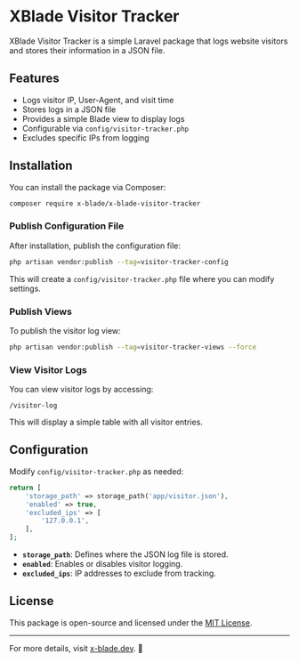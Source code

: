 # XBlade Visitor Tracker

XBlade Visitor Tracker is a simple Laravel package that logs website visitors and stores their information in a JSON file.

## Features
- Logs visitor IP, User-Agent, and visit time
- Stores logs in a JSON file
- Provides a simple Blade view to display logs
- Configurable via `config/visitor-tracker.php`
- Excludes specific IPs from logging

## Installation

You can install the package via Composer:

```sh
composer require x-blade/x-blade-visitor-tracker
```

### Publish Configuration File
After installation, publish the configuration file:

```sh
php artisan vendor:publish --tag=visitor-tracker-config
```

This will create a `config/visitor-tracker.php` file where you can modify settings.

### Publish Views
To publish the visitor log view:

```sh
php artisan vendor:publish --tag=visitor-tracker-views --force
```

### View Visitor Logs
You can view visitor logs by accessing:

```
/visitor-log
```

This will display a simple table with all visitor entries.

## Configuration

Modify `config/visitor-tracker.php` as needed:

```php
return [
    'storage_path' => storage_path('app/visitor.json'),
    'enabled' => true,
    'excluded_ips' => [
        '127.0.0.1',
    ],
];
```

- **`storage_path`**: Defines where the JSON log file is stored.
- **`enabled`**: Enables or disables visitor logging.
- **`excluded_ips`**: IP addresses to exclude from tracking.

## License

This package is open-source and licensed under the [MIT License](LICENSE).

---

For more details, visit [x-blade.dev](https://x-blade.dev). 🚀

